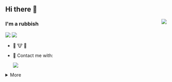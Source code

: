 ## Hi there 👋

<a href="#"><img align="right" src="https://github-readme-stats.vercel.app/api/?username=jeremisty99&show_icons=true&count_private=true&langs_count=3&locale=cn&theme=vue" /></a>


### I'm a rubbish

![](https://img.shields.io/badge/HEBUT-062C86?style=flat-square) ![](https://img.shields.io/badge/OUC-1D85CA?style=flat-square)
- 🤡 🐮 🐴
- 💬 Contact me with: 
  
  ![](https://img.shields.io/badge/865957991-EB1923?style=flat-square&logo=qq&logoColor=000&labelColor=ecf0f1)

<details markdown='1'><summary>More</summary>

### 🔧 **Most Used Developing Tools&Platforms**

![](https://img.shields.io/badge/System-Windows11-0078d6?style=flat-square&logo=windows&logoColor=fff)
![](https://img.shields.io/badge/IDE-Visual%20Studio%20Code-007acc?style=flat-square&logo=visual-studio-code&logoColor=fff)
![](https://img.shields.io/badge/IDE-PyCharm-50b548?style=flat-square&logo=pycharm&logoColor=fff)

### 🌟 **My Skills**

![](https://img.shields.io/badge/-C++-f05032?style=flat-square&logo=C&logoColor=fff)
![](https://img.shields.io/badge/-Python-3776ab?style=flat-square&logo=Python&logoColor=fff)
![](https://img.shields.io/badge/-Java-007396?style=flat-square&logo=CoffeeScript&logoColor=fff)
![](https://img.shields.io/badge/-Vue-4fc08d?style=flat-square&logo=Vue.js&logoColor=fff)
![](https://img.shields.io/badge/-JavaScript-F7DF1E?style=flat-square&logo=JavaScript&logoColor=fff)


### 💰 **Most Yearning Tools**

![](https://img.shields.io/badge/-MacBook_Pro_36GB+1T-000000?style=flat-square&logo=Apple&logoColor=fff)

### ⏯️ **Next Plans**

- 🕰️ 毕业 开摆

</details>


